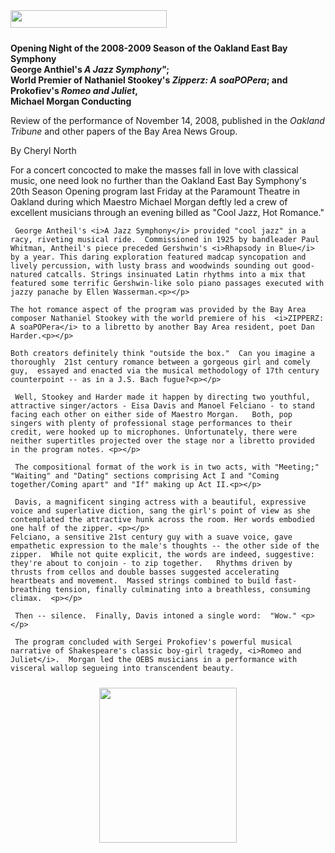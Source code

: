 <!-- MAIN TABLE -->
<tr class="table_main" >
<td class="td_center" valign="top">

<img src="images/title_reviews.gif" width="250" height="28" vspace="10" /><br />




<b>Opening Night of the 2008-2009 Season of the Oakland East Bay Symphony<br /> George Anthiel's <i>A Jazz Symphony"</i>; <br />World Premier of Nathaniel Stookey's <i>Zipperz: A soaPOPera</i>; and <br />Prokofiev's <i>Romeo and Juliet</i>,<br /> Michael Morgan Conducting</b>
<p></p>



Review of the performance of November 14, 2008, published in the <i>Oakland Tribune</i> and other papers of the Bay Area News Group.<p></p>


By Cheryl North
<p></p>

<!Insert Text Here>

For a concert concocted to make the masses fall in love with classical music, one need look no further than the Oakland East Bay Symphony's 20th Season Opening program last Friday at the Paramount Theatre in Oakland during which Maestro Michael Morgan deftly led a crew of excellent musicians through an evening billed as "Cool Jazz, Hot Romance."<p></p>

     George Antheil's <i>A Jazz Symphony</i> provided "cool jazz" in a racy, riveting musical ride.  Commissioned in 1925 by bandleader Paul Whitman, Antheil's piece preceded Gershwin's <i>Rhapsody in Blue</i> by a year. This daring exploration featured madcap syncopation and lively percussion, with lusty brass and woodwinds sounding out good-natured catcalls. Strings insinuated Latin rhythms into a mix that featured some terrific Gershwin-like solo piano passages executed with jazzy panache by Ellen Wasserman.<p></p>  

    The hot romance aspect of the program was provided by the Bay Area composer Nathaniel Stookey with the world premiere of his  <i>ZIPPERZ: A soaPOPera</i> to a libretto by another Bay Area resident, poet Dan Harder.<p></p>  

    Both creators definitely think "outside the box."  Can you imagine a thoroughly  21st century romance between a gorgeous girl and comely guy,  essayed and enacted via the musical methodology of 17th century counterpoint -- as in a J.S. Bach fugue?<p></p>  

     Well, Stookey and Harder made it happen by directing two youthful, attractive singer/actors - Eisa Davis and Manoel Felciano - to stand facing each other on either side of Maestro Morgan.   Both, pop singers with plenty of professional stage performances to their credit, were hooked up to microphones. Unfortunately, there were neither supertitles projected over the stage nor a libretto provided in the program notes. <p></p>  

     The compositional format of the work is in two acts, with "Meeting;" "Waiting" and "Dating" sections comprising Act I and "Coming together/Coming apart" and "If" making up Act II.<p></p>      

     Davis, a magnificent singing actress with a beautiful, expressive voice and superlative diction, sang the girl's point of view as she contemplated the attractive hunk across the room. Her words embodied one half of the zipper. <p></p>
    Felciano, a sensitive 21st century guy with a suave voice, gave empathetic expression to the male's thoughts -- the other side of the zipper.  While not quite explicit, the words are indeed, suggestive: they're about to conjoin - to zip together.   Rhythms driven by thrusts from cellos and double basses suggested accelerating heartbeats and movement.  Massed strings combined to build fast-breathing tension, finally culminating into a breathless, consuming climax.  <p></p>

     Then -- silence.  Finally, Davis intoned a single word:  "Wow." <p></p>

     The program concluded with Sergei Prokofiev's powerful musical narrative of Shakespeare's classic boy-girl tragedy, <i>Romeo and Juliet</i>.  Morgan led the OEBS musicians in a performance with visceral wallop segueing into transcendent beauty.  

<p></p> <p></p> <p></p> <center>

<!-- LEFT TO RIGHT CELL CHANGE -->
</td><td class="td_right">

<img src="images/logos_newspaper.gif" width="220" height="248" vspace="10" /><br />

<p></p>





</td></tr></table>
</td></tr></table>

<br /><br />


<img src="images/btn_articles_on.gif" height="1" width="1" />
<img src="images/btn_casestudies_on.gif" height="1" width="1" />
<img src="images/btn_cheryl_on.gif" height="1" width="1" />
<img src="images/btn_cheryl_p_on.gif" height="1" width="1" />
<img src="images/btn_clients_on.gif" height="1" width="1" />
<img src="images/btn_contact_on.gif" height="1" width="1" />
<img src="images/btn_history_on.gif" height="1" width="1" />
<img src="images/btn_home_on.gif" height="1" width="1" />
<img src="images/btn_interviews_on.gif" height="1" width="1" />
<img src="images/btn_resume_on.gif" height="1" width="1" />
<img src="images/btn_reviews_on.gif" height="1" width="1" />
<img src="images/btn_services_on.gif" height="1" width="1" />
<img src="images/btn_warner_on.gif" height="1" width="1" />
<img src="images/btn_warner_p_on.gif" height="1" width="1" />

<!-- EXTERNAL LINKS -->
<div style="position: absolute; top: -20px; left: -20px;">
<a href="http://www.dunningmarketing.com">.</a>
<a href="http://www.witnessamerica.com">.</a>
<a href="http://www.witnessamerica.com/camcorders">.</a>
<a href="http://www.ksql.com">.</a>
<a href="http://www.ascendaviation.com">.</a>
<a href="http://www.echovalleysupply.com">.</a>
<a href="http://www.northworks.net">.</a>
<a href="http://www.attainia.com">.</a>
<a href="http://www.briandunning.com">.</a>
</div>
<!-- END EXTERNAL LINKS -->

</body>
</html>
